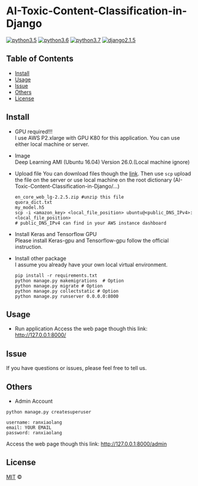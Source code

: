 # AI-Toxic-Content-Classification-in-Django

[![python3.5](https://img.shields.io/badge/python-3.5-blue.svg)]()
[![python3.6](https://img.shields.io/badge/python-3.6-brightgreen.svg)]()
[![python3.7](https://img.shields.io/badge/python-3.7-orange.svg)]()
[![django2.1.5](https://img.shields.io/badge/django-2.1.5-green.svg)]()


## Table of Contents

- [Install](#install)
- [Usage](#usage)
- [Issue](#Issue)
- [Others](#Others)
- [License](#license)

## Install

- GPU required!!!  
I use AWS P2.xlarge with GPU K80 for this application.
You can use either local machine or server.

- Image  
Deep Learning AMI (Ubuntu 16.04) Version 26.0.(Local machine ignore)

- Upload file
You can download files though the [link](https://drive.google.com/open?id=1VNvt9su2-pZ0EN8JsXl24WjgYjqgsKGz).
Then use `scp` upload the file on the server or use local machine on the root dictionary (AI-Toxic-Content-Classification-in-Django/...)
    ```
    en_core_web_lg-2.2.5.zip #unzip this file
    quora_dict.txt
    my_model.h5
    scp -i <amazon_key> <local_file_position> ubuntu@<public_DNS_IPv4>:<local_file_position>
    # public_DNS_IPv4 can find in your AWS instance dashboard
    ```
- Install Keras and Tensorflow GPU   
Please install Keras-gpu and Tensorflow-gpu follow the official instruction.

- Install other package  
I assume you already have your own local virtual environment.  
    ```
    pip install -r requirements.txt
    python manage.py makemigrations  # Option
    python manage.py migrate # Option
    python manage.py collectstatic # Option
    python manage.py runserver 0.0.0.0:8000
    ```

## Usage

- Run application
Access the web page though this link: http://127.0.0.1:8000/

## Issue

If you have questions or issues, please feel free to tell us.

## Others

- Admin Account
``` 
python manage.py createsuperuser

username: ranxiaolang
email: YOUR EMAIL  
password: ranxiaolang  
```
Access the web page though this link: http://127.0.0.1:8000/admin 

## License

[MIT](LICENSE) ©
